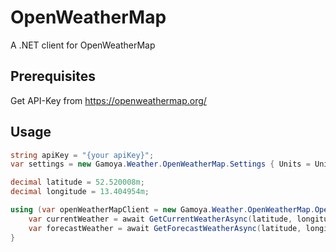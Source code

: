 # OpenWeatherMap
A .NET client for OpenWeatherMap

## Prerequisites
Get API-Key from https://openweathermap.org/

## Usage

```C#
string apiKey = "{your apiKey}";
var settings = new Gamoya.Weather.OpenWeatherMap.Settings { Units = Units.Metric, LanguageCode = "en" };

decimal latitude = 52.520008m;
decimal longitude = 13.404954m;

using (var openWeatherMapClient = new Gamoya.Weather.OpenWeatherMap.OpenWeatherMapClient(apiKey, settings)) {
    var currentWeather = await GetCurrentWeatherAsync(latitude, longitude);
    var forecastWeather = await GetForecastWeatherAsync(latitude, longitude);
}
```
